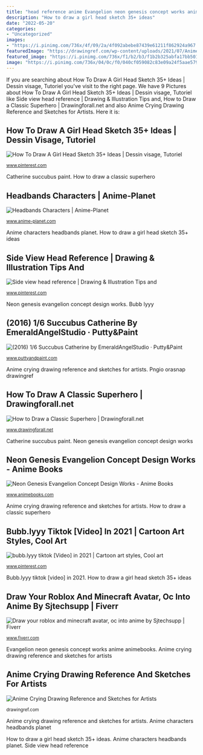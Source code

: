 ```yaml
---
title: "head reference anime Evangelion neon genesis concept works anime animebooks"
description: "How to draw a girl head sketch 35+ ideas"
date: "2022-05-20"
categories:
- "Uncategorized"
images:
- "https://i.pinimg.com/736x/4f/09/2a/4f092abebe87439e61211f862924a967.jpg"
featuredImage: "https://drawingref.com/wp-content/uploads/2021/07/Anime_Crying_drawing_ref1.jpg"
featured_image: "https://i.pinimg.com/736x/f1/b2/b3/f1b2b325abfa17bb5018c6c114714353.jpg"
image: "https://i.pinimg.com/736x/04/0c/f0/040cf059082c83e09a24f5aae5795ccf--reference-drawing-face-reference.jpg"
---
```


If you are searching about How To Draw A Girl Head Sketch 35+ Ideas | Dessin visage, Tutoriel you've visit to the right page. We have 9 Pictures about How To Draw A Girl Head Sketch 35+ Ideas | Dessin visage, Tutoriel like Side view head reference | Drawing &amp; Illustration Tips and, How to Draw a Classic Superhero | Drawingforall.net and also Anime Crying Drawing Reference and Sketches for Artists. Here it is:

## How To Draw A Girl Head Sketch 35+ Ideas | Dessin Visage, Tutoriel

![How To Draw A Girl Head Sketch 35+ Ideas | Dessin visage, Tutoriel](https://i.pinimg.com/736x/4f/09/2a/4f092abebe87439e61211f862924a967.jpg "Anime characters headbands planet")

<small>www.pinterest.com</small>

Catherine succubus paint. How to draw a classic superhero

## Headbands Characters | Anime-Planet

![Headbands Characters | Anime-Planet](https://www.anime-planet.com/images/characters/tags/headbands-419.jpg "(2016) 1/6 succubus catherine by emeraldangelstudio · putty&amp;paint")

<small>www.anime-planet.com</small>

Anime characters headbands planet. How to draw a girl head sketch 35+ ideas

## Side View Head Reference | Drawing &amp; Illustration Tips And

![Side view head reference | Drawing &amp; Illustration Tips and](https://i.pinimg.com/736x/04/0c/f0/040cf059082c83e09a24f5aae5795ccf--reference-drawing-face-reference.jpg "(2016) 1/6 succubus catherine by emeraldangelstudio · putty&amp;paint")

<small>www.pinterest.com</small>

Neon genesis evangelion concept design works. Bubb lyyy

## (2016) 1/6 Succubus Catherine By EmeraldAngelStudio · Putty&amp;Paint

![(2016) 1/6 Succubus Catherine by EmeraldAngelStudio · Putty&amp;Paint](https://www.puttyandpaint.com/images/uploads/artistworks/16392/cache/1__sized_l.jpg "Headbands characters")

<small>www.puttyandpaint.com</small>

Anime crying drawing reference and sketches for artists. Pngio orasnap drawingref

## How To Draw A Classic Superhero | Drawingforall.net

![How to Draw a Classic Superhero | Drawingforall.net](http://www.drawingforall.net/wp-content/uploads/2018/03/8-How-to-draw-a-Classic-Superhero.jpg "Bubb.lyyy tiktok [video] in 2021")

<small>www.drawingforall.net</small>

Catherine succubus paint. Neon genesis evangelion concept design works

## Neon Genesis Evangelion Concept Design Works - Anime Books

![Neon Genesis Evangelion Concept Design Works - Anime Books](https://sep.yimg.com/ca/I/animebooks-com_2267_471025706.jpg "Side view head reference")

<small>www.animebooks.com</small>

Anime crying drawing reference and sketches for artists. How to draw a classic superhero

## Bubb.lyyy Tiktok [Video] In 2021 | Cartoon Art Styles, Cool Art

![bubb.lyyy tiktok [Video] in 2021 | Cartoon art styles, Cool art](https://i.pinimg.com/736x/f1/b2/b3/f1b2b325abfa17bb5018c6c114714353.jpg "Headbands characters")

<small>www.pinterest.com</small>

Bubb.lyyy tiktok [video] in 2021. How to draw a girl head sketch 35+ ideas

## Draw Your Roblox And Minecraft Avatar, Oc Into Anime By Sjtechsupp | Fiverr

![Draw your roblox and minecraft avatar, oc into anime by Sjtechsupp | Fiverr](https://fiverr-res.cloudinary.com/images/t_main1,q_auto,f_auto,q_auto,f_auto/gigs/167505790/original/a1538c953efb4b9ae8c859d77e7885d8d36dc35c/draw-your-roblox-and-minecraft-avatar-into-anime.jpg "Sketch kopf zeichen zeichnung undertale disegni myblogika")

<small>www.fiverr.com</small>

Evangelion neon genesis concept works anime animebooks. Anime crying drawing reference and sketches for artists

## Anime Crying Drawing Reference And Sketches For Artists

![Anime Crying Drawing Reference and Sketches for Artists](https://drawingref.com/wp-content/uploads/2021/07/Anime_Crying_drawing_ref1.jpg "Bubb lyyy")

<small>drawingref.com</small>

Anime crying drawing reference and sketches for artists. Anime characters headbands planet

How to draw a girl head sketch 35+ ideas. Anime characters headbands planet. Side view head reference
